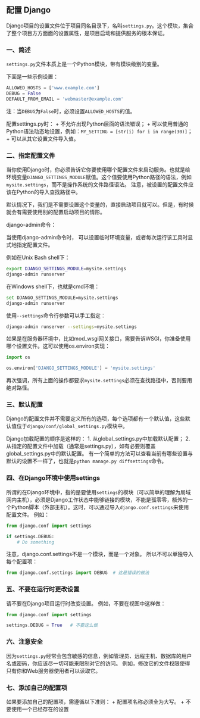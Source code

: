 ## 配置 Django

Django项目的设置文件位于项目同名目录下，名叫`settings.py`。这个模块，集合了整个项目方方面面的设置属性，是项目启动和提供服务的根本保证。

### 一、简述
`settings.py`文件本质上是一个Python模块，带有模块级别的变量。

下面是一些示例设置：
```python
ALLOWED_HOSTS = ['www.example.com']
DEBUG = False
DEFAULT_FROM_EMAIL = 'webmaster@example.com'
```
注：当`DEBUG`为`False`时，必须设置`ALLOWED_HOSTS`的值。

配置settings.py时：
    + 不允许出现Python层面的语法错误；
    + 可以使用普通的Python语法动态地设置，例如：`MY_SETTING = [str(i) for i in range(30)]`；
    + 可以从其它设置文件导入值。
    
    
### 二、指定配置文件

当你使用Django时，你必须告诉它你要使用哪个配置文件来启动服务。也就是给环境变量`DJANGO_SETTINGS_MODULE`赋值。这个值要使用Python路径的语法，例如`mysite.settings`，而不是操作系统的文件路径语法。 注意，被设置的配置文件应该在Python的导入查找路径中。

默认情况下，我们是不需要设置这个变量的，直接启动项目就可以。但是，有时候就会有需要使用别的配置启动项目的情形。

django-admin命令：

当使用django-admin命令时， 可以设置临时环境变量，或者每次运行该工具时显式地指定配置文件。

例如在Unix Bash shell下：
```bash
export DJANGO_SETTINGS_MODULE=mysite.settings
django-admin runserver
```
在Windows shell下，也就是cmd环境：
```bash
set DJANGO_SETTINGS_MODULE=mysite.settings
django-admin runserver
```
使用`--settings`命令行参数可以手工指定：
```bash
django-admin runserver --settings=mysite.settings
```
如果是在服务器环境中，比如mod_wsgi网关接口，需要告诉WSGI，你准备使用哪个设置文件。这可以使用os.environ实现：
```python
import os

os.environ['DJANGO_SETTINGS_MODULE'] = 'mysite.settings'
```
再次强调，所有上面的操作都要求`mysite.settings`必须在查找路径中，否则要用绝对路径。

### 三、默认配置

Django的配置文件并不需要定义所有的选项，每个选项都有一个默认值，这些默认值位于`django/conf/global_settings.py`模块中。

Django加载配置的顺序是这样的：
    1. 从global_settings.py中加载默认配置；
    2. 从指定的配置文件中加载（通常是settings.py），如有必要则覆盖global_settings.py中的默认配置。
有一个简单的方法可以查看当前有哪些设置与默认的设置不一样了，也就是`python manage.py diffsettings`命令。

### 四、在Django环境中使用settings

所谓的在Django环境中，指的是要使用`settings`的模块（可以简单的理解为局域网内主机），必须是Django工作状态中能够链接的模块，不能是孤零零，额外的一个Python脚本（外部主机）。这时，可以通过导入`django.conf.settings`来使用配置文件。 例如：
```python
from django.conf import settings

if settings.DEBUG:
    # Do something
```
注意，django.conf.settings不是一个模块，而是一个对象。 所以不可以单独导入每个配置项：
```python
from django.conf.settings import DEBUG  # 这是错误的做法
```

### 五、不要在运行时更改设置

请不要在Django项目运行时改变设置。 例如，不要在视图中这样做：
```python
from django.conf import settings

settings.DEBUG = True   # 不要这么做
```

### 六、注意安全
因为`settings.py`经常会包含敏感的信息，例如管理员、远程主机、数据库的用户名或密码，你应该尽一切可能来限制对它的访问。 例如，修改它的文件权限使得只有你和Web服务器使用者可以读取它。


### 七、添加自己的配置项
如果要添加自己的配置项，需遵循以下准则：
    + 配置项名称必须全为大写。
    + 不要使用一个已经存在的设置

